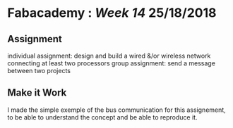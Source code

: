 # Fabacademy : *Week 14* **25/18/2018**

## Assignment
   individual assignment:
      design and build a wired &/or wireless network connecting at least two processors
   group assignment:
      send a message between two projects

## Make it Work

I made the simple exemple of the bus communication for this assignement, to be able to understand the concept and be able to reproduce it. 
